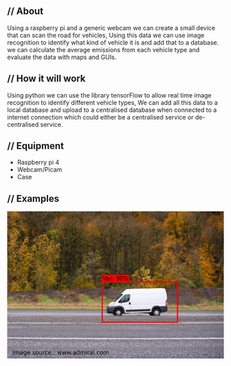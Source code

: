 ## // About
Using a raspberry pi and a generic webcam we can create a small device that can scan the road for vehicles, Using this data we can use image recognition to identify what kind of vehicle it is and add that to a database. we can calculate the average emissions from each vehicle type and evaluate the data with maps and GUIs.

## // How it will work
Using python we can use the library tensorFlow to allow real time image recognition to identify different vehicle types, We can add all this data to a local database and upload to a centralised database when connected to a internet connection which could either be a centralised service or de-centralised service.

## // Equipment
-	Raspberry pi 4
-	Webcam/Picam
-	Case

## // Examples

![van](assets/van.jpeg.jpg)


